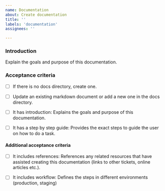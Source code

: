 ```yaml
---
name: Documentation
about: Create documentation
title: ''
labels: 'documentation'
assignees: ''

---
```

### Introduction
Explain the goals and purpose of this documentation.

### Acceptance criteria

- [ ] If there is no docs directory, create one.

- [ ] Update an existing markdown document or add a new one in the docs directory.

- [ ] It has introduction: Explains the goals and purpose of this documentation.

- [ ] It has a step by step guide: Provides the exact steps to guide the user on how to do a task.

#### Additional acceptance criteria 
- [ ] It includes references: References any related resources that have assisted creating this documentation (links to other tickets, online articles etc.).

- [ ] It includes workflow: Defines the steps in different environments (production, staging)